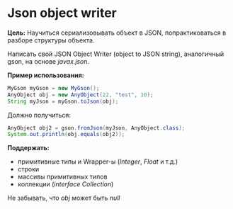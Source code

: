 # Json object writer

**Цель:**
Научиться сериализовывать объект в JSON, попрактиковаться в разборе структуры объекта.

Написать свой JSON Object Writer (object to JSON string), аналогичный gson, на основе *javax.json*.

**Пример использования:**
```java
MyGson myGson = new MyGson();
AnyObject obj = new AnyObject(22, "test", 10);
String myJson = myGson.toJson(obj);
```

Должно получиться:
```java
AnyObject obj2 = gson.fromJson(myJson, AnyObject.class);
System.out.println(obj.equals(obj2));
```

**Поддержать:**

* примитивные типы и Wrapper-ы (*Integer*, *Float* и т.д.)
* строки
* массивы примитивных типов
* коллекции (*interface Collection*)

Не забывать, что *obj* может быть *null*

